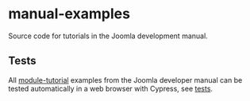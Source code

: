 # manual-examples
Source code for tutorials in the Joomla development manual.

## Tests

All [module-tutorial](module-tutorial) examples from the Joomla developer manual can be tested automatically in a web browser with Cypress, see [tests](tests).
